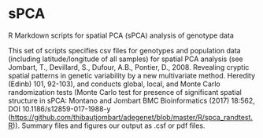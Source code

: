 # sPCA
R Markdown scripts for spatial PCA (sPCA) analysis of genotype data

This set of scripts specifies csv files for genotypes and population data (including latitude/longitude of all samples) for spatial PCA analysis (see Jombart, T., Devillard, S., Dufour, A.B., Pontier, D., 2008. Revealing cryptic spatial patterns in genetic variability by a new multivariate method. Heredity (Edinb) 101, 92-103), and conducts global, local, and Monte Carlo randomization tests (Monte Carlo test for presence of significant spatial structure in sPCA: Montano and Jombart BMC Bioinformatics (2017) 18:562, DOI 10.1186/s12859-017-1988-y
(https://github.com/thibautjombart/adegenet/blob/master/R/spca_randtest.R)). Summary files and figures our output as .csf or pdf files.

